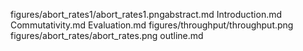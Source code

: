 
figures/abort_rates1/abort_rates1.pngabstract.md
Introduction.md
Commutativity.md
Evaluation.md
figures/throughput/throughput.png
figures/abort_rates/abort_rates.png
outline.md